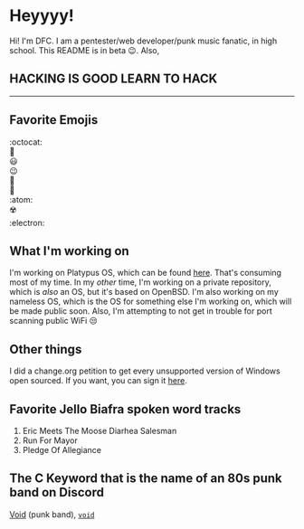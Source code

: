 # Heyyyy!
Hi! I'm DFC. I am a pentester/web developer/punk music fanatic, in high school. This README is in beta :wink:. Also,
## HACKING IS GOOD LEARN TO HACK
***
## Favorite Emojis
:octocat:
<br>
:potato:
<br>
:smiley:
<br>
:wink:
<br>
:chicken:
<br>
:egg:
<br>
:atom:
<br>
:radioactive:
<br>
:electron:
## What I'm working on
I'm working on Platypus OS, which can be found [here](https://github.com/Platypus-Tech/platypus-os-desktop-pre-alpha). That's consuming most of my time. In my _other_ time, I'm working on a private repository, which is _also_ an OS, but it's based on OpenBSD. I'm also working on my nameless OS, which is the OS for something else I'm working on, which will be made public soon. Also, I'm attempting to not get in trouble for port scanning public WiFi :unamused:
## Other things
I did a change.org petition to get every unsupported version of Windows open sourced. If you want, you can sign it [here](http://chng.it/69dpmYFQ5s).
## Favorite Jello Biafra spoken word tracks
1. Eric Meets The Moose Diarhea Salesman
2. Run For Mayor
3. Pledge Of Allegiance
## The C Keyword that is the name of an 80s punk band on Discord
[Void](https://www.dischord.com/band/void) (punk band), [`void`](https://stackoverflow.com/questions/8024790/understanding-the-exact-meaning-of-the-void-keyword-in-c-c)
